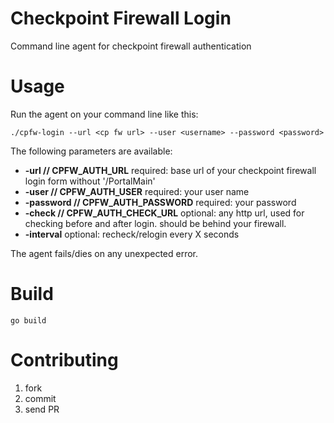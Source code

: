 # Checkpoint Firewall Login

Command line agent for checkpoint firewall authentication

# Usage

Run the agent on your command line like this:

    ./cpfw-login --url <cp fw url> --user <username> --password <password>

The following parameters are available:

 * **-url // CPFW_AUTH_URL** required: base url of your checkpoint firewall login form without '/PortalMain'
 * **-user // CPFW_AUTH_USER** required: your user name
 * **-password // CPFW_AUTH_PASSWORD** required: your password
 * **-check // CPFW_AUTH_CHECK_URL** optional: any http url, used for checking before and after login. should be behind your firewall.
 * **-interval** optional: recheck/relogin every X seconds

The agent fails/dies on any unexpected error.

# Build

    go build

# Contributing

 1. fork
 2. commit
 3. send PR
